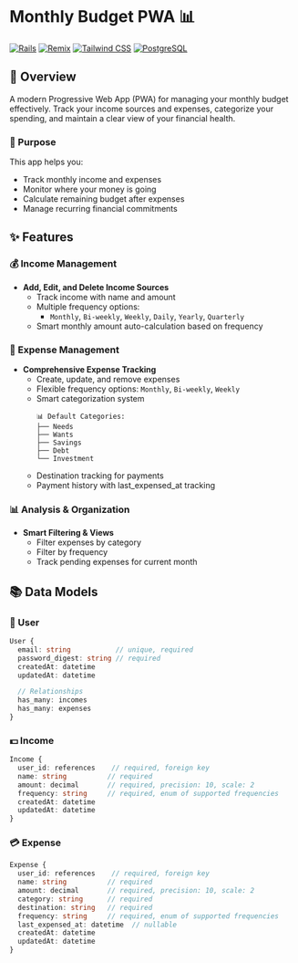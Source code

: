# Monthly Budget PWA 📊

[![Rails](https://img.shields.io/badge/Rails-8.x-blue.svg)](https://rubyonrails.org/)
[![Remix](https://img.shields.io/badge/Remix-1.x-blue.svg)](https://remix.run/)
[![Tailwind CSS](https://img.shields.io/badge/Tailwind-3.x-38B2AC.svg)](https://tailwindcss.com/)
[![PostgreSQL](https://img.shields.io/badge/PostgreSQL-13.x-336791.svg)](https://www.postgresql.org/)

## 📝 Overview

A modern Progressive Web App (PWA) for managing your monthly budget effectively. Track your income sources and expenses, categorize your spending, and maintain a clear view of your financial health.

### 🎯 Purpose

This app helps you:

- Track monthly income and expenses
- Monitor where your money is going
- Calculate remaining budget after expenses
- Manage recurring financial commitments

## ✨ Features

### 💰 Income Management

- **Add, Edit, and Delete Income Sources**
  - Track income with name and amount
  - Multiple frequency options:
    - `Monthly`, `Bi-weekly`, `Weekly`, `Daily`, `Yearly`, `Quarterly`
  - Smart monthly amount auto-calculation based on frequency

### 💸 Expense Management

- **Comprehensive Expense Tracking**
  - Create, update, and remove expenses
  - Flexible frequency options:
    `Monthly`, `Bi-weekly`, `Weekly`
  - Smart categorization system
    ```
    📊 Default Categories:
    ├── Needs
    ├── Wants
    ├── Savings
    ├── Debt
    └── Investment
    ```
  - Destination tracking for payments
  - Payment history with last_expensed_at tracking

### 📊 Analysis & Organization

- **Smart Filtering & Views**
  - Filter expenses by category
  - Filter by frequency
  - Track pending expenses for current month

## 📚 Data Models

### 👤 User

```typescript
User {
  email: string           // unique, required
  password_digest: string // required
  createdAt: datetime
  updatedAt: datetime

  // Relationships
  has_many: incomes
  has_many: expenses
}
```

### 💵 Income

```typescript
Income {
  user_id: references    // required, foreign key
  name: string          // required
  amount: decimal       // required, precision: 10, scale: 2
  frequency: string     // required, enum of supported frequencies
  createdAt: datetime
  updatedAt: datetime
}
```

### 💳 Expense

```typescript
Expense {
  user_id: references    // required, foreign key
  name: string          // required
  amount: decimal       // required, precision: 10, scale: 2
  category: string      // required
  destination: string   // required
  frequency: string     // required, enum of supported frequencies
  last_expensed_at: datetime  // nullable
  createdAt: datetime
  updatedAt: datetime
}
```
